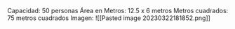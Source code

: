 Capacidad: 50 personas
Área en Metros: 12.5 x 6 metros
Metros cuadrados: 75 metros cuadrados
Imagen:
![[Pasted image 20230322181852.png]]
